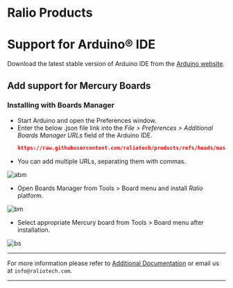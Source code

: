 Ralio Products
===========================================

# Support for Arduino® IDE
Download the latest stable version of Arduino IDE from the [Arduino website](https://www.arduino.cc/en/software).

## Add support for Mercury Boards

### Installing with Boards Manager

- Start Arduino and open the Preferences window.
- Enter the below .json file link into the *File > Preferences > Additional Boards Manager URLs* field of the Arduino IDE.
  ```json
  https://raw.githubusercontent.com/raliotech/products/refs/heads/master/core/package_ralio_index.json
  ```
- You can add multiple URLs, separating them with commas.

![abm](../../img/additionalBoardManager.png)

- Open Boards Manager from Tools > Board menu and install *Ralio* platform.

![bm](../../img/boardManager.png)

- Select appropriate Mercury board from Tools > Board menu after installation.

![bs](../../img/boardSelect.png)

___

For more information please refer to [Additional Documentation](https://github.com/raliotech/engineering/tree/master/core/board_manager/esp8266#readme) or email us at ```info@raliotech.com```.

___
